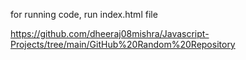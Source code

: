 for running code, run index.html file

https://github.com/dheeraj08mishra/Javascript-Projects/tree/main/GitHub%20Random%20Repository
